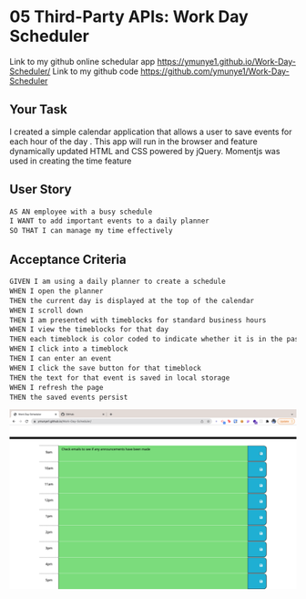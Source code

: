 # 05 Third-Party APIs: Work Day Scheduler

Link to my github online schedular app https://ymunye1.github.io/Work-Day-Scheduler/
Link to my github code https://github.com/ymunye1/Work-Day-Scheduler


## Your Task

I created a simple calendar application that allows a user to save events for each hour of the day . This app will run in the browser and feature dynamically updated HTML and CSS powered by jQuery. Momentjs was used in creating the time feature

## User Story

```md
AS AN employee with a busy schedule
I WANT to add important events to a daily planner
SO THAT I can manage my time effectively
```

## Acceptance Criteria

```md
GIVEN I am using a daily planner to create a schedule
WHEN I open the planner
THEN the current day is displayed at the top of the calendar
WHEN I scroll down
THEN I am presented with timeblocks for standard business hours
WHEN I view the timeblocks for that day
THEN each timeblock is color coded to indicate whether it is in the past, present, or future
WHEN I click into a timeblock
THEN I can enter an event
WHEN I click the save button for that timeblock
THEN the text for that event is saved in local storage
WHEN I refresh the page
THEN the saved events persist
```


![A user clicks on slots on the color-coded calendar and edits the events.](./Assets/ScreenShot%20Work-day.png)




